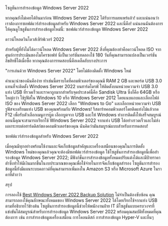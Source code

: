โซลูชันการสํารองข้อมูล Windows Server 2022

หากคุณยังไม่เคยได้ยินมาก่อน Windows Server 2022 ได้รับการเผยแพร่แล้ว! และแน่นอนว่าเราต้องการซอฟต์แวร์สํารองข้อมูลสําหรับ Windows Server 2022 และนี่คือ! แน่นอนฉันต้องการให้คุณดูโซลูชันการสํารองข้อมูลใหม่นี้: ซอฟต์แวร์สํารองข้อมูล Windows Server 2022

ดาวน์โหลดวินโดวส์เซิร์ฟเวอร์ 2022

สําหรับผู้ที่ยังไม่ได้ดาวน์โหลด Windows Server 2022 สิ่งที่คุณต้องทําคือดาวน์โหลด ISO จากศูนย์การประเมินของไมโครซอฟท์ นี่เป็นเวอร์ชันทดลองใช้ 180 วันที่คุณสามารถแปลงเป็นเวอร์ชันลิขสิทธิ์ได้เมื่อซื้อ หากคุณต้องการทดสอบนี่คือเคล็ดลับบางประการ

"การเล่นด้วย Windows Server 2022" โดยไม่ต้องติดตั้ง Windows ใหม่

คําแนะนําของฉันคือง่าย ทําเช่นนี้ตราบใดที่คอมพิวเตอร์ของคุณมี RAM 2 GB และพอร์ต USB 3.0 แทนที่จะติดตั้ง Windows Server 2022 บนฮาร์ดไดรฟ์ ให้ติดตั้งบนหน่วยความจํา USB 3.0 แท่ง USB ที่รวดเร็วและราคาถูกมากสําหรับจุดประสงค์นี้คือ Sandisk Ultra ซึ่งก็คือ 64GB หรือใหญ่กว่า ใช้รูฟัสใน Windows 10 หรือ Windows Server 2012 โดยแนบแถบและเลือกไฟล์ ISO ของ Windows Server 2022 เลือก "Windows to Go" และเลือกหน่วยความจํา USB รูฟัสจะเตรียมแท่ง USB ของคุณพร้อมกับ Windows! รีสตาร์ทคอมพิวเตอร์โดยติดแท่งไม้แล้วกด F12 เพื่อรับตัวเลือกเมนูการบู๊ต เลือกบูตจาก USB และให้ Windows ทําการติดตั้งให้เสร็จสมบูรณ์ ตอนนี้คุณจะสามารถเรียกใช้ Windows Server 2022 จากแท่ง USB ได้อย่างรวดเร็วและไม่ส่งผลกระทบต่อฮาร์ดดิสก์ของคอมพิวเตอร์ของคุณ ฉันคิดว่ามันสมบูรณ์แบบสําหรับการทดสอบ!

ซอฟต์แวร์สํารองข้อมูลสําหรับ Windows Server 2022

เมื่อคุณมีทุกอย่างพร้อมใช้งานและจัดเก็บข้อมูลสําคัญและเครื่องเสมือนของคุณในการติดตั้ง Windows ใหม่ของคุณแล้วคุณจะต้องมีซอฟต์แวร์สํารองข้อมูล ใช้โซลูชันการสํารองข้อมูลนี้เพื่อสํารองข้อมูล Windows Server 2022; มีฟังก์ชั่นการสํารองข้อมูลทั้งหมดปรับแต่งได้และมีป้ายราคาต่ําซึ่งทําให้มีเงินมากขึ้นในงบประมาณของคุณเพื่อใช้จ่ายในการจัดเก็บข้อมูลสํารอง โซลูชันการสํารองข้อมูลนี้ยังมีแผนระบบคลาวด์ที่คุณสามารถเพิ่มลงใน Amazon S3 หรือ Microsoft Azure ในราคาที่ต่ํากว่า

สรุป

การลองใช้ [Best Windows Server 2022 Backup Solution](https://backupchain.com/i/best-backup-software-for-windows-server-vmware-hyper-v-2016) ไม่จําเป็นต้องซับซ้อน คุณสามารถลองใช้คุณลักษณะทั้งหมดของ Windows Server 2022 ได้โดยเรียกใช้จากแท่ง USB ตามที่อธิบายไว้ข้างต้น โซลูชันการสํารองข้อมูลนี้ช่วยให้พนักงานฝ่าย IT มีโซลูชันแบบครบวงจรที่แข่งขันได้สมบูรณ์สําหรับการสํารองข้อมูล Windows Server 2022 พร้อมคุณสมบัติทั้งหมดที่คุณต้องการ เช่น การสํารองข้อมูลเครื่องเสมือน การโคลนดิสก์ การสํารองข้อมูล Hyper-V และอื่นๆ
